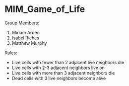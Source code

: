 # MIM_Game_of_Life

Group Members:
1. Miriam Arden
2. Isabel Riches
3. Matthew Murphy

Rules:
- Live cells with fewer than 2 adjacent live neighbors die
- Live cells with 2-3 adjacent neighbors live on
- Live cells with more than 3 adjacent neighbors die
- Dead cells with 3 live neighbors become alive
